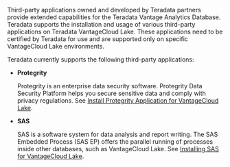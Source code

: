 Third-party applications owned and developed by Teradata partners provide extended capabilities for the Teradata Vantage Analytics Database. Teradata supports the installation and usage of various third-party applications on Teradata VantageCloud Lake. These applications need to be certified by Teradata for use and are supported only on specific VantageCloud Lake environments.

Teradata currently supports the following third-party applications:

-   **Protegrity**

    Protegrity is an enterprise data security software. Protegrity Data Security Platform helps you secure sensitive data and comply with privacy regulations. See [Install Protegrity Application for VantageCloud Lake](https://docs.teradata.com/access/sources/dita/topic?dita:topicPath=bdz1707141094808.dita&utm_source=console&utm_medium=iph).


-   **SAS**

    SAS is a software system for data analysis and report writing. The SAS Embedded Process (SAS EP) offers the parallel running of processes inside other databases, such as VantageCloud Lake. See [Installing SAS for VantageCloud Lake](https://docs.teradata.com/access/sources/dita/topic?dita:topicPath=xgb1712764452211.dita&utm_source=console&utm_medium=iph).


